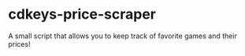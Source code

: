 # cdkeys-price-scraper
A small script that allows you to keep track of favorite games and their prices!
